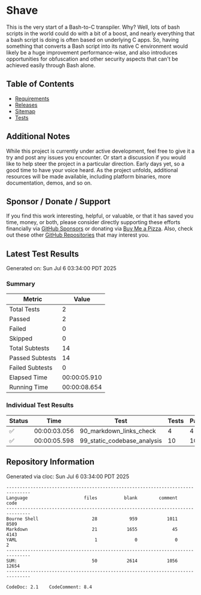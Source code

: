 # Shave

This is the very start of a Bash-to-C transpiler. Why? Well, lots of bash scripts in the world could do with a bit of a boost, and nearly everything that a bash script is doing is often based on underlying C apps. So, having something that converts a Bash script into its native C environment would likely be a huge improvement performance-wise, and also introduces opportunities for obfuscation and other security aspects that can't be achieved easily through Bash alone.

## Table of Contents

- [Requirements](./docs/REQUIREMENTS.md)
- [Releases](./releases/RELEASES.md)
- [Sitemap](./SITEMAP.md)
- [Tests](./tests/README.md)

## Additional Notes

While this project is currently under active development, feel free to give it a try and post any issues you encounter. Or start a discussion if you would like to help steer the project in a particular direction. Early days yet, so a good time to have your voice heard. As the project unfolds, additional resources will be made available, including platform binaries, more documentation, demos, and so on.

## Sponsor / Donate / Support

If you find this work interesting, helpful, or valuable, or that it has saved you time, money, or both, please consider directly supporting these efforts financially via [GitHub Sponsors](https://github.com/sponsors/500Foods) or donating via [Buy Me a Pizza](https://www.buymeacoffee.com/andrewsimard500). Also, check out these other [GitHub Repositories](https://github.com/500Foods?tab=repositories&q=&sort=stargazers) that may interest you.

## Latest Test Results

Generated on: Sun Jul  6 03:34:00 PDT 2025

### Summary

| Metric | Value |
| ------ | ----- |
| Total Tests | 2 |
| Passed | 2 |
| Failed | 0 |
| Skipped | 0 |
| Total Subtests | 14 |
| Passed Subtests | 14 |
| Failed Subtests | 0 |
| Elapsed Time | 00:00:05.910 |
| Running Time | 00:00:08.654 |

### Individual Test Results

| Status | Time | Test | Tests | Pass | Fail |
| ------ | ---- | ---- | ----- | ---- | ---- |
| ✅ | 00:00:03.056 | 90_markdown_links_check | 4 | 4 | 0 |
| ✅ | 00:00:05.598 | 99_static_codebase_analysis | 10 | 10 | 0 |

## Repository Information

Generated via cloc: Sun Jul  6 03:34:00 PDT 2025

```cloc
-------------------------------------------------------------------------------
Language                     files          blank        comment           code
-------------------------------------------------------------------------------
Bourne Shell                    28            959           1011           8509
Markdown                        21           1655             45           4143
YAML                             1              0              0              2
-------------------------------------------------------------------------------
SUM:                            50           2614           1056          12654
-------------------------------------------------------------------------------

CodeDoc: 2.1    CodeComment: 8.4
```
